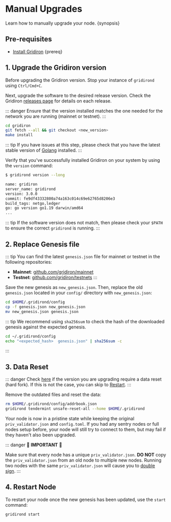 <!--
order: 4
-->

# Manual Upgrades

Learn how to manually upgrade your node. {synopsis}

## Pre-requisites

- [Install Gridiron](./../quickstart/installation.md) {prereq}

## 1. Upgrade the Gridiron version

Before upgrading the Gridiron version. Stop your instance of `gridirond` using `Ctrl/Cmd+C`.

Next, upgrade the software to the desired release version. Check the Gridiron [releases page](https://github.com/gridiron/gridiron/releases) for details on each release.

::: danger
Ensure that the version installed matches the one needed for the network you are running (mainnet or testnet).
:::

```bash
cd gridiron
git fetch --all && git checkout <new_version>
make install
```

::: tip
If you have issues at this step, please check that you have the latest stable version of [Golang](https://golang.org/dl/) installed.
:::

Verify that you've successfully installed Gridiron on your system by using the `version` command:

```bash
$ gridirond version --long

name: gridiron
server_name: gridirond
version: 3.0.0
commit: fe9df43332800a74a163c014c69e62765d8206e3
build_tags: netgo,ledger
go: go version go1.19 darwin/amd64
...
```

::: tip
If the software version does not match, then please check your `$PATH` to ensure the correct `gridirond` is running.
:::

## 2. Replace Genesis file

::: tip
You can find the latest `genesis.json` file for mainnet or testnet in the following repositories:

- **Mainnet**: [github.com/gridiron/mainnet](https://github.com/gridiron/mainnet)
- **Testnet**: [github.com/gridiron/testnets](https://github.com/gridiron/testnets)
:::

Save the new genesis as `new_genesis.json`. Then, replace the old `genesis.json` located in your `config/` directory with `new_genesis.json`:

```bash
cd $HOME/.gridirond/config
cp -f genesis.json new_genesis.json
mv new_genesis.json genesis.json
```

::: tip
We recommend using `sha256sum` to check the hash of the downloaded genesis against the expected genesis.

```bash
cd ~/.gridirond/config
echo "<expected_hash>  genesis.json" | sha256sum -c
```

:::

## 3. Data Reset

::: danger
Check [here](./upgrades.md) if the version you are upgrading require a data reset (hard fork). If this is not the case, you can skip to [Restart](https://docs.gridiron.org/validators/upgrades/manual.html#_4-restart-node).
:::

Remove the outdated files and reset the data:

```bash
rm $HOME/.gridirond/config/addrbook.json
gridirond tendermint unsafe-reset-all --home $HOME/.gridirond
```

Your node is now in a pristine state while keeping the original `priv_validator.json` and `config.toml`. If you had any sentry nodes or full nodes setup before,
your node will still try to connect to them, but may fail if they haven't also
been upgraded.

::: danger
🚨 **IMPORTANT** 🚨

Make sure that every node has a unique `priv_validator.json`. **DO NOT** copy the `priv_validator.json` from an old node to multiple new nodes. Running two nodes with the same `priv_validator.json` will cause you to [double sign](https://docs.tendermint.com/master/spec/consensus/signing.html#double-signing).
:::

## 4. Restart Node

To restart your node once the new genesis has been updated, use the `start` command:

```bash
gridirond start
```
